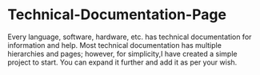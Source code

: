 # Technical-Documentation-Page
Every language,
 software, hardware,
 etc. has technical 
documentation for information and help.
Most technical documentation has multiple hierarchies and pages;
 however, for simplicity,I have created a simple project to start.
 You can expand it further and add it as per your wish. 
